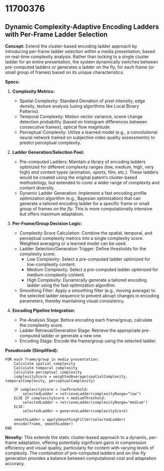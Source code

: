 # 11700376

## Dynamic Complexity-Adaptive Encoding Ladders with Per-Frame Ladder Selection

**Concept:** Extend the cluster-based encoding ladder approach by introducing per-frame ladder selection *within* a media presentation, based on real-time complexity analysis. Rather than locking to a single cluster ladder for an entire presentation, the system dynamically switches between pre-computed ladders *or* generates a ladder on the fly, for each frame (or small group of frames) based on its unique characteristics.

**Specs:**

1.  **Complexity Metrics:**
    *   Spatial Complexity: Standard Deviation of pixel intensity, edge density, texture analysis (using algorithms like Local Binary Patterns).
    *   Temporal Complexity: Motion vector variance, scene change detection probability (based on histogram differences between consecutive frames), optical flow magnitude.
    *   Perceptual Complexity:  Utilize a learned model (e.g., a convolutional neural network trained on subjective video quality assessments) to predict perceptual complexity.

2.  **Ladder Generation/Selection Pool:**
    *   Pre-computed Ladders: Maintain a library of encoding ladders optimized for different complexity ranges (low, medium, high, very high) *and* content types (animation, sports, film, etc.). These ladders would be created using the original patent’s cluster-based methodology, but extended to cover a wider range of complexity and content diversity.
    *   Dynamic Ladder Generation: Implement a fast encoding profile optimization algorithm (e.g., Bayesian optimization) that can generate a tailored encoding ladder for a specific frame or small group of frames *on the fly*.  This is more computationally intensive but offers maximum adaptation.

3.  **Per-Frame/Group Decision Logic:**
    *   Complexity Score Calculation:  Combine the spatial, temporal, and perceptual complexity metrics into a single complexity score.  Weighted averaging or a learned model can be used.
    *   Ladder Selection/Generation Trigger: Define thresholds for the complexity score.
        *   Low Complexity: Select a pre-computed ladder optimized for low-complexity content.
        *   Medium Complexity: Select a pre-computed ladder optimized for medium-complexity content.
        *   High Complexity: Dynamically generate a tailored encoding ladder using the fast optimization algorithm.
    *   Smoothing Filter:  Apply a smoothing filter (e.g., moving average) to the selected ladder sequence to prevent abrupt changes in encoding parameters, thereby maintaining visual consistency.

4.  **Encoding Pipeline Integration:**
    *   Pre-Analysis Stage: Before encoding each frame/group, calculate the complexity score.
    *   Ladder Retrieval/Generation Stage: Retrieve the appropriate pre-computed ladder or generate a new one.
    *   Encoding Stage: Encode the frame/group using the selected ladder.

**Pseudocode (Simplified):**

```
FOR each frame/group in media presentation:
    Calculate spatial complexity
    Calculate temporal complexity
    Calculate perceptual complexity
    complexityScore = weightedAverage(spatialComplexity, temporalComplexity, perceptualComplexity)

    IF complexityScore < lowThreshold:
        selectedLadder = retrieveLadder(complexityRange="low")
    ELSE IF complexityScore < mediumThreshold:
        selectedLadder = retrieveLadder(complexityRange="medium")
    ELSE:
        selectedLadder = generateLadder(complexityScore)

    smoothLadder = applySmoothingFilter(selectedLadder)
    encode(frame, smoothLadder)
END
```

**Novelty:**  This extends the static cluster-based approach to a dynamic, per-frame adaptation, offering potentially significant gains in compression efficiency and visual quality, particularly for content with varying levels of complexity.  The combination of pre-computed ladders and on-the-fly generation provides a balance between computational cost and adaptation accuracy.